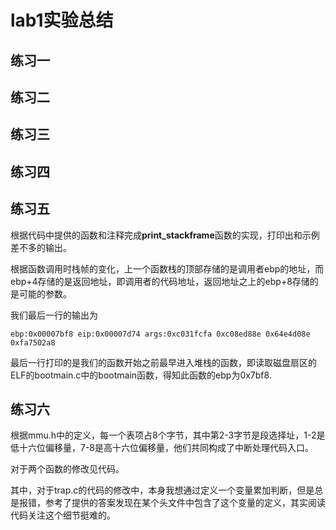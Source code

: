 # lab1实验总结

## 练习一



## 练习二



## 练习三



## 练习四



## 练习五

根据代码中提供的函数和注释完成**print_stackframe**函数的实现，打印出和示例差不多的输出。

根据函数调用时栈帧的变化，上一个函数栈的顶部存储的是调用者ebp的地址，而ebp+4存储的是返回地址，即调用者的代码地址，返回地址之上的ebp+8存储的是可能的参数。

我们最后一行的输出为

~~~
ebp:0x00007bf8 eip:0x00007d74 args:0xc031fcfa 0xc08ed88e 0x64e4d08e 0xfa7502a8
~~~



最后一行打印的是我们的函数开始之前最早进入堆栈的函数，即读取磁盘扇区的ELF的bootmain.c中的bootmain函数，得知此函数的ebp为0x7bf8.

## 练习六

根据mmu.h中的定义，每一个表项占8个字节，其中第2-3字节是段选择址，1-2是低十六位偏移量，7-8是高十六位偏移量，他们共同构成了中断处理代码入口。

对于两个函数的修改见代码。

其中，对于trap.c的代码的修改中，本身我想通过定义一个变量累加判断，但是总是报错，参考了提供的答案发现在某个头文件中包含了这个变量的定义，其实阅读代码关注这个细节挺难的。